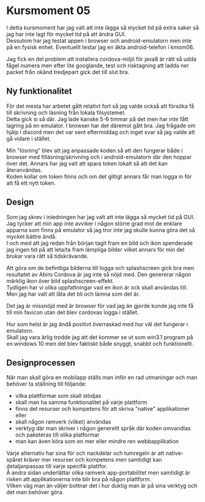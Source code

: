 ﻿# Kursmoment 05

I detta kursmoment har jag valt att inte lägga så mycket tid på extra saker så jag har inte lagt för mycket tid på att ändra GUI.  
Dessutom har jag testat appen i browser och android-emulatorn men inte på en fysisk enhet. Eventuellt testar jag en äkta android-telefon i kmom06.

Jag fick en del problem att installera cordova-miljö för java8 är rätt så udda fågel numera men efter lite googlande, test och risktagning att ladda ner packet från okänd tredjepart gick det till slut bra.

## Ny funktionalitet

För det mesta har arbetet gått relativt fort så jag valde också att försöka få till skrivning och läsning från lokala filsystemet.  
Detta gick si så där. Jag lade kanske 5-6 timmar på det men har inte fått lagring på en emulator. I browser har det däremot gått bra.
Jag frågade om hjälp i discord men det var sent eftermiddag och inget svar så jag valde att gå vidare i stället.

Min "lösning" blev att jag anpassade koden så att den fungerar både i browser med filläsning/skrivning och i android-emulatorn där den hoppar över det.
Annars har jag valt att spara token lokalt så att det kan återanvändas.  
Koden kollar om token finns och om det giltigt annars får man logga in för att få ett nytt token.

## Design

Som jag skrev i inledningen har jag valt att inte lägga så mycket tid på GUI.  
Jag tycker att min app inte avviker i någon större grad mot de enklare apparna som finns på emulator så jag tror inte jag skulle kunna göra det så mycket bättre ändå.  
I och med att jag redan från början tagit fram en bild och ikon spenderade jag ingen tid på att leta/ta fram lämpliga bilder vilket annars för min del brukar vara rätt så tidskrävande.

Att göra om de befintliga bilderna till logga och splashscreen gick bra men resultatet av Abiro Cordova är jag inte så nöjd med.
Den genererar någon märklig ikon över bild splashscreen-effekt.  
Tydligen har vi olika uppfattningar vad en ikon är ock skall användas till.
Men jag har valt att låta det bli och lämna som det är.

Det jag är missnöjd med är browser för vad jag än gjorde kunde jag inte få till min favicon utan det blev cordovas logga i stället.

Hur som helst är jag ändå positivt överraskad med hur väl det fungerar i emulatorn.  
Skall jag vara ärlig trodde jag att det kommer se ut som win3.1 program på en windows 10 men det blev faktiskt både snyggt, snabbt och funktionellt.

## Designprocessen

När man skall göra en mobilapp ställs man inför en rad utmaningar och man behöver ta ställning till följande:

  - vilka plattformar som skall stödjas
  - skall man ha samma funktionalitet på varje plattform
  - finns det resurser och kompetens för att skriva "native" applikationer eller
  - skall någon ramverk (vilket) användas
  - verktyg där man skriver i någon generellt språk där koden omvandlas och paketeras till olika platformar
  - man kan även köra som en mer eller mindre ren webbapplikation

Varje alternativ har sina för och nackdelar och tumregeln är att native-spåret kräver mer resurser och kompetens men samtidigt kan detaljanpassas till varje specifik plattfor.  
Å andra sidan underlättar olika ramverk app-portabilitet men samtidigt är risken att applikationerna inte blir bra på någon plattform.  
Vilken väg man än väljer bottnar det i hur duktig man är på sina verktyg och det man behöver göra.
